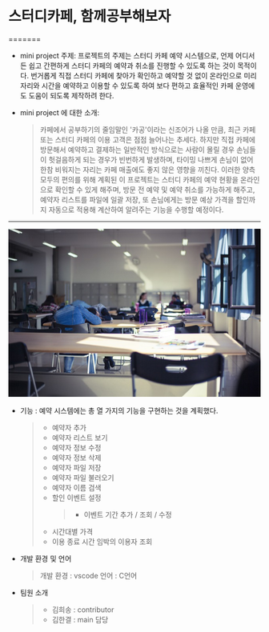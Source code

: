# 스터디카페, 함께공부해보자

=======

- mini project 주제:
프로젝트의 주제는 스터디 카페 예약 시스템으로, 언제 어디서든 쉽고 간편하게 스터디 카페의 예약과 취소를 진행할 수 있도록 하는 것이 목적이다. 번거롭게 직접 스터디 카페에 찾아가 확인하고 예약할 것 없이 온라인으로 미리 자리와 시간을 예약하고 이용할 수 있도록 하여 보다 편하고 효율적인 카페 운영에도 도움이 되도록 제작하려 한다. 


- mini project 에 대한 소개: 
  > 카페에서 공부하기의 줄임말인 '카공'이라는 신조어가 나올 만큼, 최근 카페 또는 스터디 카페의 이용 고객은 점점 늘어나는 추세다. 
  > 하지만 직접 카페에 방문해서 예약하고 결제하는 일반적인 방식으로는 사람이 몰릴 경우 손님들이 헛걸음하게 되는 경우가 빈번하게 발생하며, 
  > 타이밍 나쁘게 손님이 없어 한참 비워지는 자리는 카페 매출에도 좋지 않은 영향을 끼친다. 
  > 이러한 양측 모두의 편의를 위해 계획된 이 프로젝트는 스터디 카페의 예약 현황을 온라인으로 확인할 수 있게 해주며, 
  > 방문 전 예약 및 예약 취소를 가능하게 해주고, 예약자 리스트를 파일에 일괄 저장, 
  > 또 손님에게는 방문 예상 가격을 할인까지 자동으로 적용해 계산하여 알려주는 기능을 수행할 예정이다. 


---
![스터디카페](study-room.jpg)

- 기능 : 예약 시스템에는 총 열 가지의 기능을 구현하는 것을 계획했다.
  > + 예약자 추가
  > + 예약자 리스트 보기
  > + 예약자 정보 수정
  > + 예약자 정보 삭제  
  > + 예약자 파일 저장
  > + 예약자 파일 불러오기
  > + 예약자 이름 검색
  > + 할인 이벤트 설정 
  >     > - 이벤트 기간 추가 / 조회 / 수정
  > + 시간대별 가격
  > + 이용 종료 시간 임박의 이용자 조회


- 개발 환경 및 언어
    > 개발 환경 : vscode
    > 언어 : C언어


- 팀원 소개
   > * 김희송 : contributor
   > * 김한결 : main 담당


